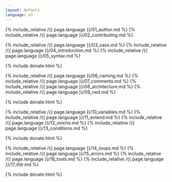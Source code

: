 ```yaml
---
layout: default
language: en
---
```


{% include_relative /{{ page.language }}/01_author.md %}
{% include_relative /{{ page.language }}/02_contributing.md %}

{% include_relative /{{ page.language }}/03_sass.md %}
{% include_relative /{{ page.language }}/04_introduction.md %}
{% include_relative /{{ page.language }}/05_syntax.md %}

{% include donate.html %}

{% include_relative /{{ page.language }}/06_naming.md %}
{% include_relative /{{ page.language }}/07_comments.md %}
{% include_relative /{{ page.language }}/08_architecture.md %}
{% include_relative /{{ page.language }}/09_rwd.md %}

{% include donate.html %}

{% include_relative /{{ page.language }}/10_variables.md %}
{% include_relative /{{ page.language }}/11_extend.md %}
{% include_relative /{{ page.language }}/12_mixins.md %}
{% include_relative /{{ page.language }}/13_conditions.md %}

{% include donate.html %}

{% include_relative /{{ page.language }}/14_loops.md %}
{% include_relative /{{ page.language }}/15_errors.md %}
{% include_relative /{{ page.language }}/16_tools.md %}
{% include_relative /{{ page.language }}/17_tldr.md %}

{% include donate.html %}
